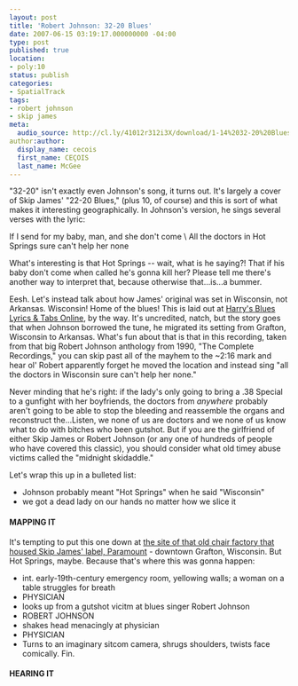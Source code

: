 ```yaml
---
layout: post
title: 'Robert Johnson: 32-20 Blues'
date: 2007-06-15 03:19:17.000000000 -04:00
type: post
published: true
location:
- poly:10
status: publish
categories:
- SpatialTrack
tags:
- robert johnson
- skip james
meta:
  audio_source: http://cl.ly/41012r312i3X/download/1-14%2032-20%20Blues.mp3
author:author:
  display_name: cecois
  first_name: CEÇOIS
  last_name: McGee
---
```


"32-20" isn't exactly even Johnson's song, it turns out. It's largely a cover of Skip James' "22-20 Blues," (plus 10, of course) and this is sort of what makes it interesting geographically. In Johnson's version, he sings several verses with the lyric:

<div class="lyrics">If I send for my baby, man, and she don't come \
All the doctors in Hot Springs sure can't help her none</div>

What's interesting is that Hot Springs -- wait, what is he saying?! That if his baby don't come when called he's gonna kill her? Please tell me there's another way to interpret that, because otherwise that...is...a bummer.

Eesh. Let's instead talk about how James' original was set in Wisconsin, not Arkansas. Wisconsin! Home of the blues! This is laid out at [Harry's Blues Lyrics & Tabs Online](http://blueslyrics.tripod.com/lyrics/robert_johnson/32-20_blues.htm), by the way. It's uncredited, natch, but the story goes that when Johnson borrowed the tune, he migrated its setting from Grafton, Wisconsin to Arkansas. What's fun about that is that in this recording, taken from that big Robert Johnson anthology from 1990, "The Complete Recordings," you can skip past all of the mayhem to the ~2:16 mark and hear ol' Robert apparently forget he moved the location and instead sing "all the doctors in Wisconsin sure can't help her none."

Never minding that he's right: if the lady's only going to bring a .38 Special to a gunfight with her boyfriends, the doctors from *anywhere* probably aren't going to be able to stop the bleeding and reassemble the organs and reconstruct the...Listen, we none of us are doctors and we none of us know what to do with bitches who been gutshot. But if you are the girlfriend of either Skip James or Robert Johnson (or any one of hundreds of people who have covered this classic), you should consider what old timey abuse victims called the "midnight skidaddle."

Let's wrap this up in a bulleted list: 

* Johnson probably meant "Hot Springs" when he said "Wisconsin"
* we got a dead lady on our hands no matter how we slice it

#### MAPPING IT
It's tempting to put this one down at <a href="http://www.openstreetmap.org/search?query=43.388599%2C-87.868073#map=19/43.38860/-87.86807">the site of that old chair factory that housed Skip James' label, Paramount</a> - downtown Grafton, Wisconsin. But Hot Springs, maybe. Because that's where this was gonna happen:

<ul class="screenbox">
<li class="sceneheader">int. early-19th-century emergency room, yellowing walls; a woman on a table struggles for breath</li>
<li class="character">PHYSICIAN</li>
<li class="action">looks up from a gutshot vicitm at blues singer Robert Johnson</li>
<li class="character">ROBERT JOHNSON</li>
<li class="action">shakes head menacingly at physician</li>
<li class="character">PHYSICIAN</li>
<li class="action">Turns to an imaginary sitcom camera, shrugs shoulders, twists face comically. Fin.</li>
</ul>

#### HEARING IT
<!-- <iframe src="https://embed.spotify.com/?uri=spotify%3Atrack%3A3bQAoAuhhIinrbPaaCqu80" width="400" height="180" frameborder="0" allowtransparency="true"></iframe> -->